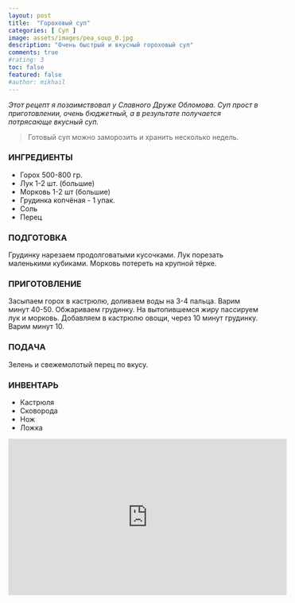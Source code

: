 ```yaml
---
layout: post
title:  "Гороховый суп"
categories: [ Суп ]
image: assets/images/pea_soup_0.jpg
description: "Очень быстрый и вкусный гороховый суп"
comments: true
#rating: 3
toc: false
featured: false
#author: mikhail
---
```

*Этот рецепт я позаимствовал у Славного Друже Обломова. Суп прост в приготовлении, очень бюджетный, а в результате получается потрясающе вкусный суп.*

>Готовый суп можно заморозить и хранить несколько недель.

### ИНГРЕДИЕНТЫ
* Горох 500-800 гр.
* Лук 1-2 шт. (большие)
* Морковь 1-2 шт (большие)
* Грудинка копчёная - 1 упак.
* Соль
* Перец

### ПОДГОТОВКА
Грудинку нарезаем продолговатыми кусочками. Лук порезать маленькими кубиками. Морковь потереть на крупной тёрке.

### ПРИГОТОВЛЕНИЕ
Засыпаем горох в кастрюлю, доливаем воды на 3-4 пальца. Варим минут 40-50. Обжариваем грудинку. На вытопившемся жиру пассируем лук и морковь. Добавляем в кастрюлю овощи, через 10 минут грудинку. Варим минут 10.

### ПОДАЧА
Зелень и свежемолотый перец по вкусу.

### ИНВЕНТАРЬ
* Кастрюля
* Сковорода
* Нож
* Ложка

<iframe width="560" height="315" src="https://www.youtube.com/embed/v1dKaan3pew" frameborder="0" allow="accelerometer; autoplay; encrypted-media; gyroscope; picture-in-picture" allowfullscreen></iframe>